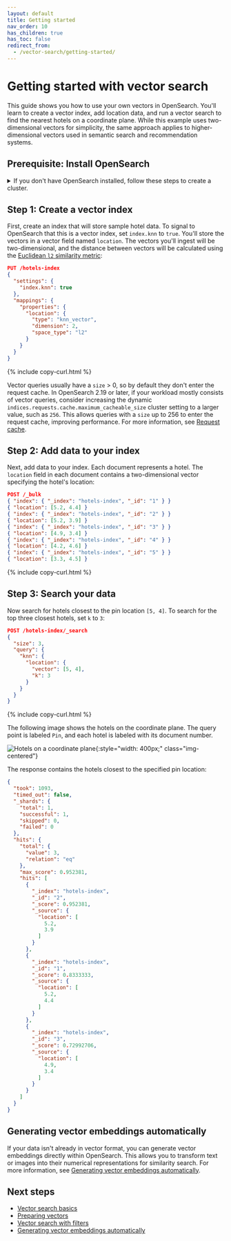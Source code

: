 ```yaml
---
layout: default
title: Getting started
nav_order: 10
has_children: true
has_toc: false
redirect_from:
  - /vector-search/getting-started/
---
```


# Getting started with vector search

This guide shows you how to use your own vectors in OpenSearch. You'll learn to create a vector index, add location data, and run a vector search to find the nearest hotels on a coordinate plane. While this example uses two-dimensional vectors for simplicity, the same approach applies to higher-dimensional vectors used in semantic search and recommendation systems.


## Prerequisite: Install OpenSearch
  

<details markdown="block">
  <summary>
  If you don't have OpenSearch installed, follow these steps to create a cluster.
  </summary>

Before you start, ensure that [Docker](https://docs.docker.com/get-docker/) is installed and running in your environment. <br>
This demo configuration is insecure and should not be used in production environments.
{: .note} 

Download and run OpenSearch: 

```bash
docker pull opensearchproject/opensearch:latest && docker run -it -p 9200:9200 -p 9600:9600 -e "discovery.type=single-node" -e "DISABLE_SECURITY_PLUGIN=true" opensearchproject/opensearch:latest
```
{% include copy.html %}

OpenSearch is now running on port 9200. To verify that OpenSearch is running, send the following request: 

```bash
curl https://localhost:9200
```
{% include copy.html %}

You should get a response that looks like this:

```json
{
  "name" : "a937e018cee5",
  "cluster_name" : "docker-cluster",
  "cluster_uuid" : "GLAjAG6bTeWErFUy_d-CLw",
  "version" : {
    "distribution" : "opensearch",
    "number" : <version>,
    "build_type" : <build-type>,
    "build_hash" : <build-hash>,
    "build_date" : <build-date>,
    "build_snapshot" : false,
    "lucene_version" : <lucene-version>,
    "minimum_wire_compatibility_version" : "7.10.0",
    "minimum_index_compatibility_version" : "7.0.0"
  },
  "tagline" : "The OpenSearch Project: https://opensearch.org/"
}
```

For more information, see [Installation quickstart]({{site.url}}{{site.baseurl}}/getting-started/quickstart/) and [Install and upgrade OpenSearch]({{site.url}}{{site.baseurl}}/install-and-configure/).

</details>

## Step 1: Create a vector index

First, create an index that will store sample hotel data. To signal to OpenSearch that this is a vector index, set `index.knn` to `true`. You'll store the vectors in a vector field named `location`. The vectors you'll ingest will be two-dimensional, and the distance between vectors will be calculated using the [Euclidean `l2` similarity metric]({{site.url}}{{site.baseurl}}/vector-search/getting-started/vector-search-basics/#calculating-similarity):

```json
PUT /hotels-index
{
  "settings": {
    "index.knn": true
  },
  "mappings": {
    "properties": {
      "location": {
        "type": "knn_vector",
        "dimension": 2,
        "space_type": "l2"
      }
    }
  }
}
```
{% include copy-curl.html %}

Vector queries usually have a `size` > 0, so by default they don't enter the request cache. In OpenSearch 2.19 or later, if your workload mostly consists of vector queries, consider increasing the dynamic `indices.requests.cache.maximum_cacheable_size` cluster setting  to a larger value, such as `256`. This allows queries with a `size` up to 256 to enter the request cache, improving performance. For more information, see [Request cache]({{site.url}}{{site.baseurl}}/search-plugins/caching/request-cache).

## Step 2: Add data to your index

Next, add data to your index. Each document represents a hotel. The `location` field in each document contains a two-dimensional vector specifying the hotel's location:

```json
POST /_bulk
{ "index": { "_index": "hotels-index", "_id": "1" } }
{ "location": [5.2, 4.4] }
{ "index": { "_index": "hotels-index", "_id": "2" } }
{ "location": [5.2, 3.9] }
{ "index": { "_index": "hotels-index", "_id": "3" } }
{ "location": [4.9, 3.4] }
{ "index": { "_index": "hotels-index", "_id": "4" } }
{ "location": [4.2, 4.6] }
{ "index": { "_index": "hotels-index", "_id": "5" } }
{ "location": [3.3, 4.5] }
```
{% include copy-curl.html %}

## Step 3: Search your data

Now search for hotels closest to the pin location `[5, 4]`. To search for the top three closest hotels, set `k` to `3`:

```json
POST /hotels-index/_search
{
  "size": 3,
  "query": {
    "knn": {
      "location": {
        "vector": [5, 4],
        "k": 3
      }
    }
  }
}
```
{% include copy-curl.html %}

The following image shows the hotels on the coordinate plane. The query point is labeled `Pin`, and each hotel is labeled with its document number.

![Hotels on a coordinate plane]({{site.url}}{{site.baseurl}}/images/k-nn-search-hotels.png){:style="width: 400px;" class="img-centered"}

The response contains the hotels closest to the specified pin location:

```json
{
  "took": 1093,
  "timed_out": false,
  "_shards": {
    "total": 1,
    "successful": 1,
    "skipped": 0,
    "failed": 0
  },
  "hits": {
    "total": {
      "value": 3,
      "relation": "eq"
    },
    "max_score": 0.952381,
    "hits": [
      {
        "_index": "hotels-index",
        "_id": "2",
        "_score": 0.952381,
        "_source": {
          "location": [
            5.2,
            3.9
          ]
        }
      },
      {
        "_index": "hotels-index",
        "_id": "1",
        "_score": 0.8333333,
        "_source": {
          "location": [
            5.2,
            4.4
          ]
        }
      },
      {
        "_index": "hotels-index",
        "_id": "3",
        "_score": 0.72992706,
        "_source": {
          "location": [
            4.9,
            3.4
          ]
        }
      }
    ]
  }
}
```

## Generating vector embeddings automatically

If your data isn't already in vector format, you can generate vector embeddings directly within OpenSearch. This allows you to transform text or images into their numerical representations for similarity search. For more information, see [Generating vector embeddings automatically]({{site.url}}{{site.baseurl}}/vector-search/getting-started/auto-generated-embeddings/).

## Next steps

- [Vector search basics]({{site.url}}{{site.baseurl}}/vector-search/getting-started/vector-search-basics/)
- [Preparing vectors]({{site.url}}{{site.baseurl}}/vector-search/getting-started/vector-search-options/)
- [Vector search with filters]({{site.url}}{{site.baseurl}}/vector-search/filter-search-knn/)
- [Generating vector embeddings automatically]({{site.url}}{{site.baseurl}}/vector-search/getting-started/auto-generated-embeddings/)